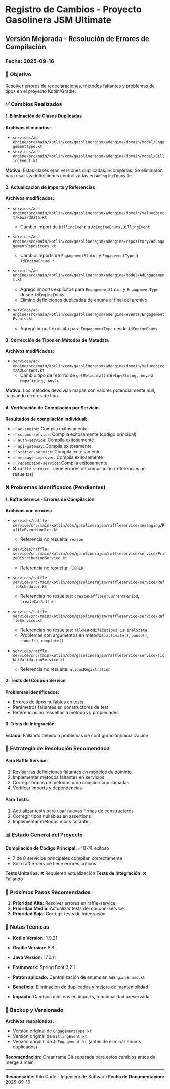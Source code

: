 # Registro de Cambios - Proyecto Gasolinera JSM Ultimate

## Versión Mejorada - Resolución de Errores de Compilación

### Fecha: 2025-09-16

### 🎯 Objetivo
Resolver errores de redeclaraciones, métodos faltantes y problemas de tipos en el proyecto Kotlin/Gradle.

### ✅ Cambios Realizados

#### 1. Eliminación de Clases Duplicadas
**Archivos eliminados:**
- `services/ad-engine/src/main/kotlin/com/gasolinerajsm/adengine/domain/model/EngagementType.kt`
- `services/ad-engine/src/main/kotlin/com/gasolinerajsm/adengine/domain/model/BillingEvent.kt`

**Motivo:** Estas clases eran versiones duplicadas/incompletas. Se eliminaron para usar las definiciones centralizadas en `AdEngineEnums.kt`.

#### 2. Actualización de Imports y Referencias
**Archivos modificados:**
- `services/ad-engine/src/main/kotlin/com/gasolinerajsm/adengine/domain/valueobject/RewardData.kt`
  - Cambió import de `BillingEvent` a `AdEngineEnums.BillingEvent`

- `services/ad-engine/src/main/kotlin/com/gasolinerajsm/adengine/repository/AdEngagementRepository.kt`
  - Cambió imports de `EngagementStatus` y `EngagementType` a `AdEngineEnums.*`

- `services/ad-engine/src/main/kotlin/com/gasolinerajsm/adengine/model/AdEngagement.kt`
  - Agregó imports explícitos para `EngagementStatus` y `EngagementType` desde `AdEngineEnums`
  - Eliminó definiciones duplicadas de enums al final del archivo

- `services/ad-engine/src/main/kotlin/com/gasolinerajsm/adengine/events/EngagementEvents.kt`
  - Agregó import explícito para `EngagementType` desde `AdEngineEnums`

#### 3. Corrección de Tipos en Métodos de Metadata
**Archivos modificados:**
- `services/ad-engine/src/main/kotlin/com/gasolinerajsm/adengine/domain/valueobject/AdContent.kt`
  - Cambió tipo de retorno de `getMetadata()` de `Map<String, Any>` a `Map<String, Any?>`

**Motivo:** Los métodos devolvían mapas con valores potencialmente null, causando errores de tipo.

#### 4. Verificación de Compilación por Servicio
**Resultados de compilación individual:**
- ✅ `ad-engine`: Compila exitosamente
- ✅ `coupon-service`: Compila exitosamente (código principal)
- ✅ `auth-service`: Compila exitosamente
- ✅ `api-gateway`: Compila exitosamente
- ✅ `station-service`: Compila exitosamente
- ✅ `message-improver`: Compila exitosamente
- ✅ `redemption-service`: Compila exitosamente
- ❌ `raffle-service`: Tiene errores de compilación (referencias no resueltas)

### ❌ Problemas Identificados (Pendientes)

#### 1. Raffle Service - Errores de Compilación
**Archivos con errores:**
- `services/raffle-service/src/main/kotlin/com/gasolinerajsm/raffleservice/messaging/RaffleEventHandler.kt`
  - Referencia no resuelta: `reason`

- `services/raffle-service/src/main/kotlin/com/gasolinerajsm/raffleservice/service/PrizeDistributionService.kt`
  - Referencia no resuelta: `TIERED`

- `services/raffle-service/src/main/kotlin/com/gasolinerajsm/raffleservice/service/RaffleScheduler.kt`
  - Referencias no resueltas: `createRaffleForCurrentPeriod`, `createCarRaffle`

- `services/raffle-service/src/main/kotlin/com/gasolinerajsm/raffleservice/service/RaffleService.kt`
  - Referencias no resueltas: `allowsModifications`, `isFinalState`
  - Problemas con argumentos en métodos: `activate()`, `pause()`, `cancel()`, `complete()`

- `services/raffle-service/src/main/kotlin/com/gasolinerajsm/raffleservice/service/TicketValidationService.kt`
  - Referencia no resuelta: `allowsRegistration`

#### 2. Tests del Coupon Service
**Problemas identificados:**
- Errores de tipos nullables en tests
- Parámetros faltantes en constructores de test
- Referencias no resueltas a métodos y propiedades

#### 3. Tests de Integración
**Estado:** Fallando debido a problemas de configuración/inicialización

### 🔧 Estrategia de Resolución Recomendada

#### Para Raffle Service:
1. Revisar las definiciones faltantes en modelos de dominio
2. Implementar métodos faltantes en servicios
3. Corregir firmas de métodos para coincidir con llamadas
4. Verificar imports y dependencias

#### Para Tests:
1. Actualizar tests para usar nuevas firmas de constructores
2. Corregir tipos nullables en assertions
3. Implementar métodos mock faltantes

### 📊 Estado General del Proyecto

**Compilación de Código Principal:** ✅ 87% exitoso
- 7 de 8 servicios principales compilan correctamente
- Solo raffle-service tiene errores críticos

**Tests Unitarios:** ❌ Requieren actualización
**Tests de Integración:** ❌ Fallando

### 🎯 Próximos Pasos Recomendados

1. **Prioridad Alta:** Resolver errores en raffle-service
2. **Prioridad Media:** Actualizar tests del coupon-service
3. **Prioridad Baja:** Corregir tests de integración

### 📝 Notas Técnicas

- **Kotlin Version:** 1.9.21
- **Gradle Version:** 8.8
- **Java Version:** 17.0.11
- **Framework:** Spring Boot 3.2.1

- **Patrón aplicado:** Centralización de enums en `AdEngineEnums.kt`
- **Beneficio:** Eliminación de duplicados y mejora de mantenibilidad
- **Impacto:** Cambios mínimos en imports, funcionalidad preservada

### 🔄 Backup y Versionado

**Archivos respaldados:**
- Versión original de `EngagementType.kt`
- Versión original de `BillingEvent.kt`
- Versión original de `AdEngagement.kt` (antes de eliminar enums duplicados)

**Recomendación:** Crear rama Git separada para estos cambios antes de merge a main.

---

**Responsable:** Kilo Code - Ingeniero de Software
**Fecha de Documentación:** 2025-09-16